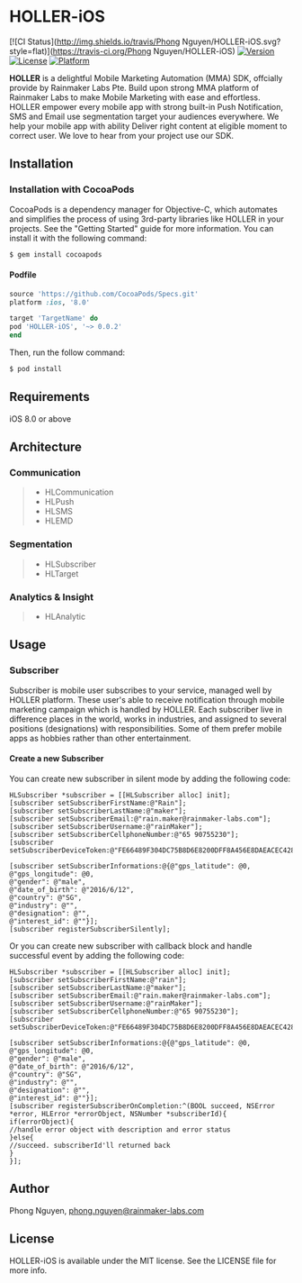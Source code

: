 # HOLLER-iOS

[![CI Status](http://img.shields.io/travis/Phong Nguyen/HOLLER-iOS.svg?style=flat)](https://travis-ci.org/Phong Nguyen/HOLLER-iOS)
[![Version](https://img.shields.io/cocoapods/v/HOLLER-iOS.svg?style=flat)](http://cocoapods.org/pods/HOLLER-iOS)
[![License](https://img.shields.io/cocoapods/l/HOLLER-iOS.svg?style=flat)](http://cocoapods.org/pods/HOLLER-iOS)
[![Platform](https://img.shields.io/cocoapods/p/HOLLER-iOS.svg?style=flat)](http://cocoapods.org/pods/HOLLER-iOS)

__HOLLER__ is a delightful Mobile Marketing Automation (MMA) SDK, offcially provide by Rainmaker Labs Pte. Build upon strong MMA platform of Rainmaker Labs to make Mobile Marketing with ease and effortless. HOLLER empower every mobile app with strong built-in Push Notification, SMS and Email use segmentation target your audiences everywhere. We help your mobile app with ability Deliver right content at eligible moment to correct user.
We love to hear from your project use our SDK. 

## Installation

### Installation with CocoaPods
CocoaPods is a dependency manager for Objective-C, which automates and simplifies the process of using 3rd-party libraries like HOLLER in your projects. See the "Getting Started" guide for more information. You can install it with the following command:

```ruby
$ gem install cocoapods
```

#### Podfile

```ruby
source 'https://github.com/CocoaPods/Specs.git'
platform :ios, '8.0'

target 'TargetName' do
pod 'HOLLER-iOS', '~> 0.0.2'
end
```

Then, run the follow command:
```ruby
$ pod install
```

## Requirements

iOS 8.0 or above

## Architecture
### Communication
> * HLCommunication
> * HLPush
> * HLSMS
> * HLEMD

### Segmentation
> * HLSubscriber
> * HLTarget

### Analytics & Insight
> * HLAnalytic

## Usage
### Subscriber
Subscriber is mobile user subscribes to your service, managed well by HOLLER platform. These user's able to receive notification through mobile marketing campaign which is handled by HOLLER.
Each subscriber live in difference places in the world, works in industries, and assigned to several positions (designations) with responsibilities. Some of them prefer mobile apps as hobbies rather than other entertainment.

#### Create a new Subscriber
You can create new subscriber in silent mode by adding the following code:

```ObjC
HLSubscriber *subscriber = [[HLSubscriber alloc] init];
[subscriber setSubscriberFirstName:@"Rain"];
[subscriber setSubscriberLastName:@"maker"];
[subscriber setSubscriberEmail:@"rain.maker@rainmaker-labs.com"];
[subscriber setSubscriberUsername:@"rainMaker"];
[subscriber setSubscriberCellphoneNumber:@"65 90755230"];
[subscriber setSubscriberDeviceToken:@"FE66489F304DC75B8D6E8200DFF8A456E8DAEACEC428B427E9518741C92C6660"];

[subscriber setSubscriberInformations:@{@"gps_latitude": @0,
@"gps_longitude": @0,
@"gender": @"male",
@"date_of_birth": @"2016/6/12",
@"country": @"SG",
@"industry": @"",
@"designation": @"",
@"interest_id": @""}];
[subscriber registerSubscriberSilently];
```

Or you can create new subscriber with callback block and handle successful event by adding the following code:

```ObjC
HLSubscriber *subscriber = [[HLSubscriber alloc] init];
[subscriber setSubscriberFirstName:@"rain"];
[subscriber setSubscriberLastName:@"maker"];
[subscriber setSubscriberEmail:@"rain.maker@rainmaker-labs.com"];
[subscriber setSubscriberUsername:@"rainMaker"];
[subscriber setSubscriberCellphoneNumber:@"65 90755230"];
[subscriber setSubscriberDeviceToken:@"FE66489F304DC75B8D6E8200DFF8A456E8DAEACEC428B427E9518741C92C6660"];

[subscriber setSubscriberInformations:@{@"gps_latitude": @0,
@"gps_longitude": @0,
@"gender": @"male",
@"date_of_birth": @"2016/6/12",
@"country": @"SG",
@"industry": @"",
@"designation": @"",
@"interest_id": @""}];
[subscriber registerSubscriberOnCompletion:^(BOOL succeed, NSError *error, HLError *errorObject, NSNumber *subscriberId){
if(errorObject){
//handle error object with description and error status
}else{
//succeed. subscriberId'll returned back
}
}];
```

## Author

Phong Nguyen, phong.nguyen@rainmaker-labs.com

## License

HOLLER-iOS is available under the MIT license. See the LICENSE file for more info.
